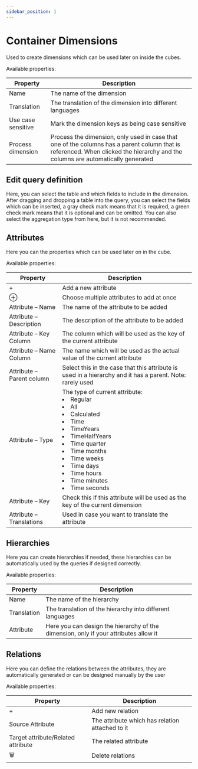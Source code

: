 ```yaml
---
sidebar_position: 1
---
```


# Container Dimensions

Used to create dimensions which can be used later on inside the cubes.

Available properties:

| Property           | Description                                                                                                                                                                      |
| ------------------ | -------------------------------------------------------------------------------------------------------------------------------------------------------------------------------- |
| Name               | The name of the dimension                                                                                                                                                        |
| Translation        | The translation of the dimension into different languages                                                                                                                        |
| Use case sensitive | Mark the dimension keys as being case sensitive                                                                                                                                  |
| Process dimension  | Process the dimension, only used in case that one of the columns has a parent column that is referenced. When clicked the hierarchy and the columns are automatically generated |

## Edit query definition

Here, you can select the table and which fields to include in the dimension. After dragging and dropping a table into the query, you can select the fields which can be inserted, a gray check mark means that it is required, a green check mark means that it is optional and can be omitted. You can also select the aggregation type from here, but it is not recommended.

## Attributes

Here you can the properties which can be used later on in the cube.

Available properties:

| Property                  | Description                                                                                                                                                                                                                                                                    |
| ------------------------- | ------------------------------------------------------------------------------------------------------------------------------------------------------------------------------------------------------------------------------------------------------------------------------ |
| +                         | Add a new attribute                                                                                                                                                                                                                                                            |
| ⊕                         | Choose multiple attributes to add at once                                                                                                                                                                                                                                     |
| Attribute – Name          | The name of the attribute to be added                                                                                                                                                                                                                                          |
| Attribute – Description   | The description of the attribute to be added                                                                                                                                                                                                                                   |
| Attribute – Key Column    | The column which will be used as the key of the current attribute                                                                                                                                                                                                              |
| Attribute – Name Column   | The name which will be used as the actual value of the current attribute                                                                                                                                                                                                       |
| Attribute – Parent column | Select this in the case that this attribute is used in a hierarchy and it has a parent. Note: rarely used                                                                                                                                                                      |
| Attribute – Type          | The type of current attribute: <li>Regular</li><li>All</li><li>Calculated</li><li>Time</li><li>TimeYears</li><li>TimeHalfYears</li><li>Time quarter</li><li>Time months</li><li>Time weeks</li><li>Time days</li><li>Time hours</li><li>Time minutes</li><li>Time seconds</li> |
| Attribute – Key           | Check this if this attribute will be used as the key of the current dimension                                                                                                                                                                                                  |
| Attribute – Translations  | Used in case you want to translate the attribute                                                                                                                                                                                                                               |

## Hierarchies

Here you can create hierarchies if needed, these hierarchies can be automatically used by the queries if designed correctly.

Available properties:

| Property    | Description                                                                           |
| ----------- | ------------------------------------------------------------------------------------- |
| Name        | The name of the hierarchy                                                             |
| Translation | The translation of the hierarchy into different languages                             |
| Attribute   | Here you can design the hierarchy of the dimension, only if your attributes allow it |

## Relations

Here you can define the relations between the attributes, they are automatically generated or can be designed manually by the user

Available properties:

| Property                           | Description                                     |
| ---------------------------------- | ----------------------------------------------- |
| +                                  | Add new relation                                |
| Source Attribute                   | The attribute which has relation attached to it |
| Target attribute/Related attribute | The related attribute                           |
| 🗑️                                 | Delete relations                                |
